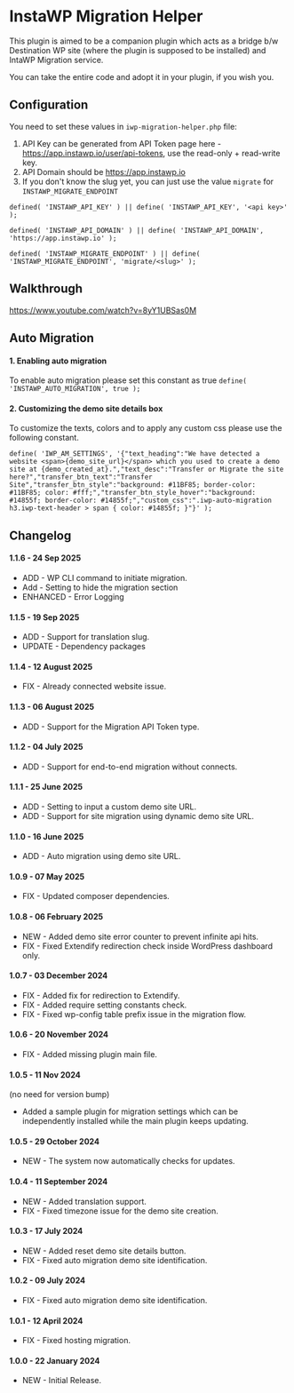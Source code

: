 # InstaWP Migration Helper

This plugin is aimed to be a companion plugin which acts as a bridge b/w Destination WP site (where the plugin is supposed to be installed) and IntaWP Migration service.

You can take the entire code and adopt it in your plugin, if you wish you.

## Configuration

You need to set these values in `iwp-migration-helper.php` file:

1. API Key can be generated from API Token page here - https://app.instawp.io/user/api-tokens, use the read-only + read-write key.
2. API Domain should be https://app.instawp.io
3. If you don't know the slug yet, you can just use the value `migrate` for `INSTAWP_MIGRATE_ENDPOINT`

```
defined( 'INSTAWP_API_KEY' ) || define( 'INSTAWP_API_KEY', '<api key>' );

defined( 'INSTAWP_API_DOMAIN' ) || define( 'INSTAWP_API_DOMAIN', 'https://app.instawp.io' );

defined( 'INSTAWP_MIGRATE_ENDPOINT' ) || define( 'INSTAWP_MIGRATE_ENDPOINT', 'migrate/<slug>' );
```

## Walkthrough

https://www.youtube.com/watch?v=8yY1UBSas0M

## Auto Migration

#### 1. Enabling auto migration

To enable auto migration please set this constant as true `define( 'INSTAWP_AUTO_MIGRATION', true );`

#### 2. Customizing the demo site details box

To customize the texts, colors and to apply any custom css please use the following constant.

```
define( 'IWP_AM_SETTINGS', '{"text_heading":"We have detected a website <span>{demo_site_url}</span> which you used to create a demo site at {demo_created_at}.","text_desc":"Transfer or Migrate the site here?","transfer_btn_text":"Transfer Site","transfer_btn_style":"background: #11BF85; border-color: #11BF85; color: #fff;","transfer_btn_style_hover":"background: #14855f; border-color: #14855f;","custom_css":".iwp-auto-migration h3.iwp-text-header > span { color: #14855f; }"}' );
```

## Changelog
#### 1.1.6 - 24 Sep 2025
- ADD - WP CLI command to initiate migration.
- Add - Setting to hide the migration section
- ENHANCED - Error Logging

#### 1.1.5 - 19 Sep 2025
- ADD - Support for translation slug.
- UPDATE - Dependency packages

#### 1.1.4 - 12 August 2025
- FIX - Already connected website issue.

#### 1.1.3 - 06 August 2025
- ADD - Support for the Migration API Token type.

#### 1.1.2 - 04 July 2025
- ADD - Support for end-to-end migration without connects.

#### 1.1.1 - 25 June 2025
- ADD - Setting to input a custom demo site URL.
- ADD - Support for site migration using dynamic demo site URL.

#### 1.1.0 - 16 June 2025
- ADD - Auto migration using demo site URL.

#### 1.0.9 - 07 May 2025

- FIX - Updated composer dependencies.

#### 1.0.8 - 06 February 2025

- NEW - Added demo site error counter to prevent infinite api hits.
- FIX - Fixed Extendify redirection check inside WordPress dashboard only.

#### 1.0.7 - 03 December 2024

- FIX - Added fix for redirection to Extendify.
- FIX - Added require setting constants check. 
- FIX - Fixed wp-config table prefix issue in the migration flow. 

#### 1.0.6 - 20 November 2024

- FIX - Added missing plugin main file.


#### 1.0.5 - 11 Nov 2024
(no need for version bump)
- Added a sample plugin for migration settings which can be independently installed while the main plugin keeps updating.

#### 1.0.5 - 29 October 2024

- NEW - The system now automatically checks for updates.

#### 1.0.4 - 11 September 2024

- NEW - Added translation support.
- FIX - Fixed timezone issue for the demo site creation.

#### 1.0.3 - 17 July 2024

- NEW - Added reset demo site details button.
- FIX - Fixed auto migration demo site identification.

#### 1.0.2 - 09 July 2024

- FIX - Fixed auto migration demo site identification.

#### 1.0.1 - 12 April 2024

- FIX - Fixed hosting migration.

#### 1.0.0 - 22 January 2024

- NEW - Initial Release.
